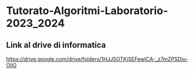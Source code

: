 # Tutorato-Algoritmi-Laboratorio-2023_2024


## Link al drive di informatica 
  https://drive.google.com/drive/folders/1HJJ5OTKjSEFewICA-_z7mZPSDiu-OlIG
